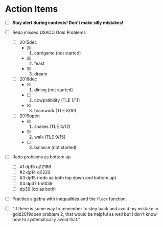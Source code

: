 # Action Items

- [ ] **Stay alert during contests! Don't make silly mistakes!**
- [ ] Redo missed USACO Gold Problems
    - [ ] 2015dec
        - [x] 1. cardgame (not started)
        - [x] 2. feast
        - [x] 3. dream
    - [ ] 2018dec
        - [x] 1. dining (not started)
        - [ ] 2. cowpatibility (TLE 1/11)
        - [x] 3. teamwork (TLE 8/10)
    - [ ] 2019open
        - [x] 1. snakes (TLE 4/12)
        - [x] 2. walk (TLE 9/15)
        - [ ] 3. balance (not started)
- [ ] Redo problems as bottom up
    - [ ] #1 dp13 oj12186
    - [ ] #2 dp14 oj1220
    - [ ] #3 dp15 (redo as both top down and bottom up)
    - [ ] #4 dp37 tm1039
    - [ ] dp36 (do as both)
- [ ] Practice algebra with inequalities and the `floor` function.
- [ ] "If there is some way to remember to step back and avoid my mistake in gold2019open problem 2, that would be helpful as well but I don't know how to systematically avoid that."


